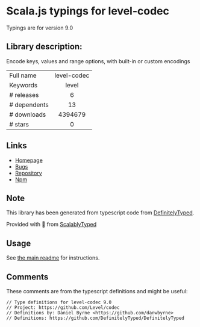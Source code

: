 
# Scala.js typings for level-codec

Typings are for version 9.0

## Library description:
Encode keys, values and range options, with built-in or custom encodings

|                    |                 |
| ------------------ | :-------------: |
| Full name          | level-codec |
| Keywords           | level |
| # releases         | 6 |
| # dependents       | 13 |
| # downloads        | 4394679 |
| # stars            | 0 |

## Links
- [Homepage](https://github.com/Level/codec)
- [Bugs](https://github.com/Level/codec/issues)
- [Repository](https://github.com/Level/codec)
- [Npm](https://www.npmjs.com/package/level-codec)
    


## Note
This library has been generated from typescript code from [DefinitelyTyped](https://definitelytyped.org).

Provided with :purple_heart: from [ScalablyTyped](https://github.com/oyvindberg/ScalablyTyped)

## Usage
See [the main readme](../../readme.md) for instructions.

## Comments

These comments are from the typescript definitions and might be useful:
```
// Type definitions for level-codec 9.0
// Project: https://github.com/Level/codec
// Definitions by: Daniel Byrne <https://github.com/danwbyrne>
// Definitions: https://github.com/DefinitelyTyped/DefinitelyTyped

```

